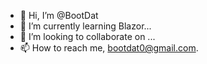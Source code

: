 - 👋 Hi, I’m @BootDat
- 🌱 I’m currently learning Blazor...
- 💞️ I’m looking to collaborate on ...
- 📫 How to reach me, bootdat0@gmail.com.

<!---
BootDat/BootDat is a ✨ special ✨ repository because its `README.md` (this file) appears on your GitHub profile.
You can click the Preview link to take a look at your changes.
--->
